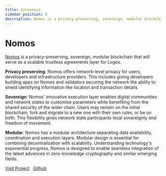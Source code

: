 ```yaml
---
title: Consensus
sidebar_position: 3
description: Nomos is a privacy-preserving, sovereign, modular blockchain that will serve as the trustless agreements layer for the Logos Network State.
---
```


# Nomos

<p><u>Nomos</u> is a privacy-preserving, sovereign, modular blockchain that will serve as a scalable trustless agreements layer for Logos.</p>

**Privacy preserving**: Nomos offers network-level privacy for users, developers and infrastructure providers. This includes giving developers building apps on Nomos and validators securing the network the ability to shield identifying information like location and transaction details.

**Sovereign**: Nomos' innovative execution layer enables digital communities and network states to customise parameters while benefiting from the shared security of the wider chain. Users may remain on the initial blockchain, fork and migrate to a new one with their own rules, or be on both. This flexibility gives network state participants local sovereignty and freedom of movement.

**Modular**: Nomos has a modular architecture separating data availability, coordination and execution layers. Modular design is essential for combining decentralisation with scalability. Understanding technology's exponential progress, Nomos is designed to enable seamless integration of the latest advances in zero-knowledge cryptography and similar emerging fields.

[Visit Project](https://nomos.tech/) &nbsp; [Github](https://github.com/logos-co)